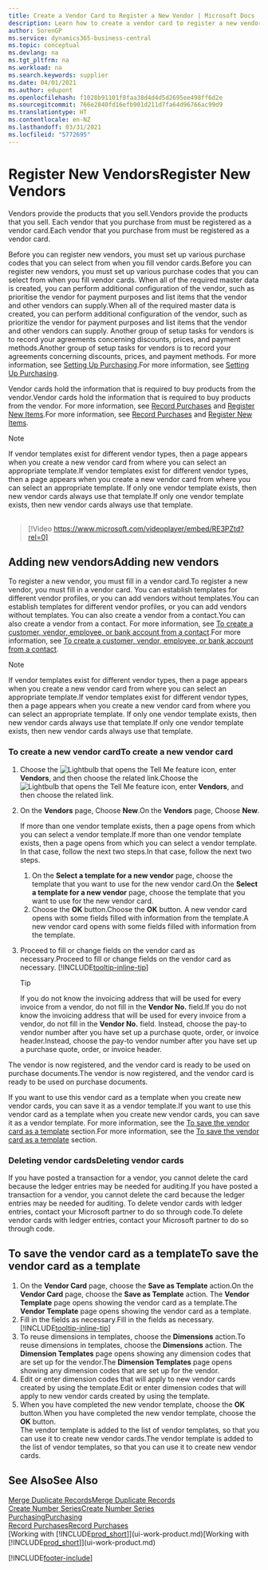 ```yaml
---
title: Create a Vendor Card to Register a New Vendor | Microsoft Docs
description: Learn how to create a vendor card to register a new vendor or supplier.
author: SorenGP
ms.service: dynamics365-business-central
ms.topic: conceptual
ms.devlang: na
ms.tgt_pltfrm: na
ms.workload: na
ms.search.keywords: supplier
ms.date: 04/01/2021
ms.author: edupont
ms.openlocfilehash: f1028b91101f8faa38d4d4d5d2695ee498ff6d2e
ms.sourcegitcommit: 766e2840fd16efb901d211d7fa64d96766ac99d9
ms.translationtype: HT
ms.contentlocale: en-NZ
ms.lasthandoff: 03/31/2021
ms.locfileid: "5772695"
---
```

# <a name="register-new-vendors"></a><span data-ttu-id="63656-103">Register New Vendors</span><span class="sxs-lookup"><span data-stu-id="63656-103">Register New Vendors</span></span>

<span data-ttu-id="63656-104">Vendors provide the products that you sell.</span><span class="sxs-lookup"><span data-stu-id="63656-104">Vendors provide the products that you sell.</span></span> <span data-ttu-id="63656-105">Each vendor that you purchase from must be registered as a vendor card.</span><span class="sxs-lookup"><span data-stu-id="63656-105">Each vendor that you purchase from must be registered as a vendor card.</span></span>

<span data-ttu-id="63656-106">Before you can register new vendors, you must set up various purchase codes that you can select from when you fill vendor cards.</span><span class="sxs-lookup"><span data-stu-id="63656-106">Before you can register new vendors, you must set up various purchase codes that you can select from when you fill vendor cards.</span></span> <span data-ttu-id="63656-107">When all of the required master data is created, you can perform additional configuration of the vendor, such as prioritise the vendor for payment purposes and list items that the vendor and other vendors can supply.</span><span class="sxs-lookup"><span data-stu-id="63656-107">When all of the required master data is created, you can perform additional configuration of the vendor, such as prioritize the vendor for payment purposes and list items that the vendor and other vendors can supply.</span></span> <span data-ttu-id="63656-108">Another group of setup tasks for vendors is to record your agreements concerning discounts, prices, and payment methods.</span><span class="sxs-lookup"><span data-stu-id="63656-108">Another group of setup tasks for vendors is to record your agreements concerning discounts, prices, and payment methods.</span></span> <span data-ttu-id="63656-109">For more information, see [Setting Up Purchasing](purchasing-setup-purchasing.md).</span><span class="sxs-lookup"><span data-stu-id="63656-109">For more information, see [Setting Up Purchasing](purchasing-setup-purchasing.md).</span></span>

<span data-ttu-id="63656-110">Vendor cards hold the information that is required to buy products from the vendor.</span><span class="sxs-lookup"><span data-stu-id="63656-110">Vendor cards hold the information that is required to buy products from the vendor.</span></span> <span data-ttu-id="63656-111">For more information, see [Record Purchases](purchasing-how-record-purchases.md) and [Register New Items](inventory-how-register-new-items.md).</span><span class="sxs-lookup"><span data-stu-id="63656-111">For more information, see [Record Purchases](purchasing-how-record-purchases.md) and [Register New Items](inventory-how-register-new-items.md).</span></span>

> [!NOTE]  
> <span data-ttu-id="63656-112">If vendor templates exist for different vendor types, then a page appears when you create a new vendor card from where you can select an appropriate template.</span><span class="sxs-lookup"><span data-stu-id="63656-112">If vendor templates exist for different vendor types, then a page appears when you create a new vendor card from where you can select an appropriate template.</span></span> <span data-ttu-id="63656-113">If only one vendor template exists, then new vendor cards always use that template.</span><span class="sxs-lookup"><span data-stu-id="63656-113">If only one vendor template exists, then new vendor cards always use that template.</span></span>
<br><br>  

> [!Video https://www.microsoft.com/videoplayer/embed/RE3PZtd?rel=0]

## <a name="adding-new-vendors"></a><span data-ttu-id="63656-114">Adding new vendors</span><span class="sxs-lookup"><span data-stu-id="63656-114">Adding new vendors</span></span>

<span data-ttu-id="63656-115">To register a new vendor, you must fill in a vendor card.</span><span class="sxs-lookup"><span data-stu-id="63656-115">To register a new vendor, you must fill in a vendor card.</span></span> <span data-ttu-id="63656-116">You can establish templates for different vendor profiles, or you can add vendors without templates.</span><span class="sxs-lookup"><span data-stu-id="63656-116">You can establish templates for different vendor profiles, or you can add vendors without templates.</span></span> <span data-ttu-id="63656-117">You can also create a vendor from a contact.</span><span class="sxs-lookup"><span data-stu-id="63656-117">You can also create a vendor from a contact.</span></span> <span data-ttu-id="63656-118">For more information, see [To create a customer, vendor, employee, or bank account from a contact](marketing-create-contact-companies.md#to-create-a-customer-vendor-employee-or-bank-account-from-a-contact).</span><span class="sxs-lookup"><span data-stu-id="63656-118">For more information, see [To create a customer, vendor, employee, or bank account from a contact](marketing-create-contact-companies.md#to-create-a-customer-vendor-employee-or-bank-account-from-a-contact).</span></span>  

> [!NOTE]  
> <span data-ttu-id="63656-119">If vendor templates exist for different vendor types, then a page appears when you create a new vendor card from where you can select an appropriate template.</span><span class="sxs-lookup"><span data-stu-id="63656-119">If vendor templates exist for different vendor types, then a page appears when you create a new vendor card from where you can select an appropriate template.</span></span> <span data-ttu-id="63656-120">If only one vendor template exists, then new vendor cards always use that template.</span><span class="sxs-lookup"><span data-stu-id="63656-120">If only one vendor template exists, then new vendor cards always use that template.</span></span>  

### <a name="to-create-a-new-vendor-card"></a><span data-ttu-id="63656-121">To create a new vendor card</span><span class="sxs-lookup"><span data-stu-id="63656-121">To create a new vendor card</span></span>

1. <span data-ttu-id="63656-122">Choose the ![Lightbulb that opens the Tell Me feature](media/ui-search/search_small.png "Tell me what you want to do") icon, enter **Vendors**, and then choose the related link.</span><span class="sxs-lookup"><span data-stu-id="63656-122">Choose the ![Lightbulb that opens the Tell Me feature](media/ui-search/search_small.png "Tell me what you want to do") icon, enter **Vendors**, and then choose the related link.</span></span>  
2. <span data-ttu-id="63656-123">On the **Vendors** page, Choose **New**.</span><span class="sxs-lookup"><span data-stu-id="63656-123">On the **Vendors** page, Choose **New**.</span></span>

    <span data-ttu-id="63656-124">If more than one vendor template exists, then a page opens from which you can select a vendor template.</span><span class="sxs-lookup"><span data-stu-id="63656-124">If more than one vendor template exists, then a page opens from which you can select a vendor template.</span></span> <span data-ttu-id="63656-125">In that case, follow the next two steps.</span><span class="sxs-lookup"><span data-stu-id="63656-125">In that case, follow the next two steps.</span></span>
    1. <span data-ttu-id="63656-126">On the **Select a template for a new vendor** page, choose the template that you want to use for the new vendor card.</span><span class="sxs-lookup"><span data-stu-id="63656-126">On the **Select a template for a new vendor** page, choose the template that you want to use for the new vendor card.</span></span>
    2. <span data-ttu-id="63656-127">Choose the **OK** button.</span><span class="sxs-lookup"><span data-stu-id="63656-127">Choose the **OK** button.</span></span> <span data-ttu-id="63656-128">A new vendor card opens with some fields filled with information from the template.</span><span class="sxs-lookup"><span data-stu-id="63656-128">A new vendor card opens with some fields filled with information from the template.</span></span>
3. <span data-ttu-id="63656-129">Proceed to fill or change fields on the vendor card as necessary.</span><span class="sxs-lookup"><span data-stu-id="63656-129">Proceed to fill or change fields on the vendor card as necessary.</span></span> [!INCLUDE[tooltip-inline-tip](includes/tooltip-inline-tip_md.md)]

    > [!TIP]  
    > <span data-ttu-id="63656-130">If you do not know the invoicing address that will be used for every invoice from a vendor, do not fill in the **Vendor No.** field.</span><span class="sxs-lookup"><span data-stu-id="63656-130">If you do not know the invoicing address that will be used for every invoice from a vendor, do not fill in the **Vendor No.** field.</span></span> <span data-ttu-id="63656-131">Instead, choose the pay-to vendor number after you have set up a purchase quote, order, or invoice header.</span><span class="sxs-lookup"><span data-stu-id="63656-131">Instead, choose the pay-to vendor number after you have set up a purchase quote, order, or invoice header.</span></span>

<span data-ttu-id="63656-132">The vendor is now registered, and the vendor card is ready to be used on purchase documents.</span><span class="sxs-lookup"><span data-stu-id="63656-132">The vendor is now registered, and the vendor card is ready to be used on purchase documents.</span></span>

<span data-ttu-id="63656-133">If you want to use this vendor card as a template when you create new vendor cards, you can save it as a vendor template.</span><span class="sxs-lookup"><span data-stu-id="63656-133">If you want to use this vendor card as a template when you create new vendor cards, you can save it as a vendor template.</span></span> <span data-ttu-id="63656-134">For more information, see the [To save the vendor card as a template](#to-save-the-vendor-card-as-a-template) section.</span><span class="sxs-lookup"><span data-stu-id="63656-134">For more information, see the [To save the vendor card as a template](#to-save-the-vendor-card-as-a-template) section.</span></span>

### <a name="deleting-vendor-cards"></a><span data-ttu-id="63656-135">Deleting vendor cards</span><span class="sxs-lookup"><span data-stu-id="63656-135">Deleting vendor cards</span></span>

<span data-ttu-id="63656-136">If you have posted a transaction for a vendor, you cannot delete the card because the ledger entries may be needed for auditing.</span><span class="sxs-lookup"><span data-stu-id="63656-136">If you have posted a transaction for a vendor, you cannot delete the card because the ledger entries may be needed for auditing.</span></span> <span data-ttu-id="63656-137">To delete vendor cards with ledger entries, contact your Microsoft partner to do so through code.</span><span class="sxs-lookup"><span data-stu-id="63656-137">To delete vendor cards with ledger entries, contact your Microsoft partner to do so through code.</span></span>

## <a name="to-save-the-vendor-card-as-a-template"></a><span data-ttu-id="63656-138">To save the vendor card as a template</span><span class="sxs-lookup"><span data-stu-id="63656-138">To save the vendor card as a template</span></span>

1. <span data-ttu-id="63656-139">On the **Vendor Card** page, choose the **Save as Template** action.</span><span class="sxs-lookup"><span data-stu-id="63656-139">On the **Vendor Card** page, choose the **Save as Template** action.</span></span> <span data-ttu-id="63656-140">The **Vendor Template** page opens showing the vendor card as a template.</span><span class="sxs-lookup"><span data-stu-id="63656-140">The **Vendor Template** page opens showing the vendor card as a template.</span></span>
2. <span data-ttu-id="63656-141">Fill in the fields as necessary.</span><span class="sxs-lookup"><span data-stu-id="63656-141">Fill in the fields as necessary.</span></span> [!INCLUDE[tooltip-inline-tip](includes/tooltip-inline-tip_md.md)]
3. <span data-ttu-id="63656-142">To reuse dimensions in templates, choose the **Dimensions** action.</span><span class="sxs-lookup"><span data-stu-id="63656-142">To reuse dimensions in templates, choose the **Dimensions** action.</span></span> <span data-ttu-id="63656-143">The **Dimension Templates** page opens showing any dimension codes that are set up for the vendor.</span><span class="sxs-lookup"><span data-stu-id="63656-143">The **Dimension Templates** page opens showing any dimension codes that are set up for the vendor.</span></span>
4. <span data-ttu-id="63656-144">Edit or enter dimension codes that will apply to new vendor cards created by using the template.</span><span class="sxs-lookup"><span data-stu-id="63656-144">Edit or enter dimension codes that will apply to new vendor cards created by using the template.</span></span>
5. <span data-ttu-id="63656-145">When you have completed the new vendor template, choose the **OK** button.</span><span class="sxs-lookup"><span data-stu-id="63656-145">When you have completed the new vendor template, choose the **OK** button.</span></span>  
   <span data-ttu-id="63656-146">The vendor template is added to the list of vendor templates, so that you can use it to create new vendor cards.</span><span class="sxs-lookup"><span data-stu-id="63656-146">The vendor template is added to the list of vendor templates, so that you can use it to create new vendor cards.</span></span>

## <a name="see-also"></a><span data-ttu-id="63656-147">See Also</span><span class="sxs-lookup"><span data-stu-id="63656-147">See Also</span></span>

[<span data-ttu-id="63656-148">Merge Duplicate Records</span><span class="sxs-lookup"><span data-stu-id="63656-148">Merge Duplicate Records</span></span>](sales-how-merge-duplicate-records.md)  
[<span data-ttu-id="63656-149">Create Number Series</span><span class="sxs-lookup"><span data-stu-id="63656-149">Create Number Series</span></span>](ui-create-number-series.md)  
[<span data-ttu-id="63656-150">Purchasing</span><span class="sxs-lookup"><span data-stu-id="63656-150">Purchasing</span></span>](purchasing-manage-purchasing.md)  
[<span data-ttu-id="63656-151">Record Purchases</span><span class="sxs-lookup"><span data-stu-id="63656-151">Record Purchases</span></span>](purchasing-how-record-purchases.md)  
<span data-ttu-id="63656-152">[Working with [!INCLUDE[prod_short](includes/prod_short.md)]](ui-work-product.md)</span><span class="sxs-lookup"><span data-stu-id="63656-152">[Working with [!INCLUDE[prod_short](includes/prod_short.md)]](ui-work-product.md)</span></span>  

[!INCLUDE[footer-include](includes/footer-banner.md)]